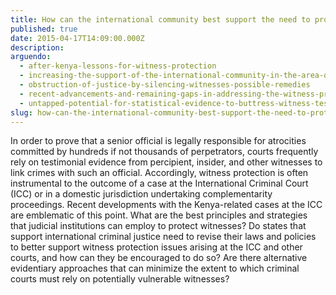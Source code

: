 ```yaml
---
title: How can the international community best support the need to protect witnesses in international atrocity crime trials?
published: true
date: 2015-04-17T14:09:00.000Z
description:
arguendo:
  - after-kenya-lessons-for-witness-protection
  - increasing-the-support-of-the-international-community-in-the-area-of-witness-protection-a-registry-perspective
  - obstruction-of-justice-by-silencing-witnesses-possible-remedies
  - recent-advancements-and-remaining-gaps-in-addressing-the-witness-protection-challenge-at-the-icc
  - untapped-potential-for-statistical-evidence-to-buttress-witness-testimony-in-international-atrocity-crime-trials
slug: how-can-the-international-community-best-support-the-need-to-protect-witnesses-in-international-atrocity-crime-trials
---
```



In order to prove that a senior official is legally responsible for atrocities committed by hundreds if not thousands of perpetrators, courts frequently rely on testimonial evidence from percipient, insider, and other witnesses to link crimes with such an official. Accordingly, witness protection is often instrumental to the outcome of a case at the International Criminal Court (ICC) or in a domestic jurisdiction undertaking complementarity proceedings. Recent developments with the Kenya-related cases at the ICC are emblematic of this point. What are the best principles and strategies that judicial institutions can employ to protect witnesses? Do states that support international criminal justice need to revise their laws and policies to better support witness protection issues arising at the ICC and other courts, and how can they be encouraged to do so? Are there alternative evidentiary approaches that can minimize the extent to which criminal courts must rely on potentially vulnerable witnesses?